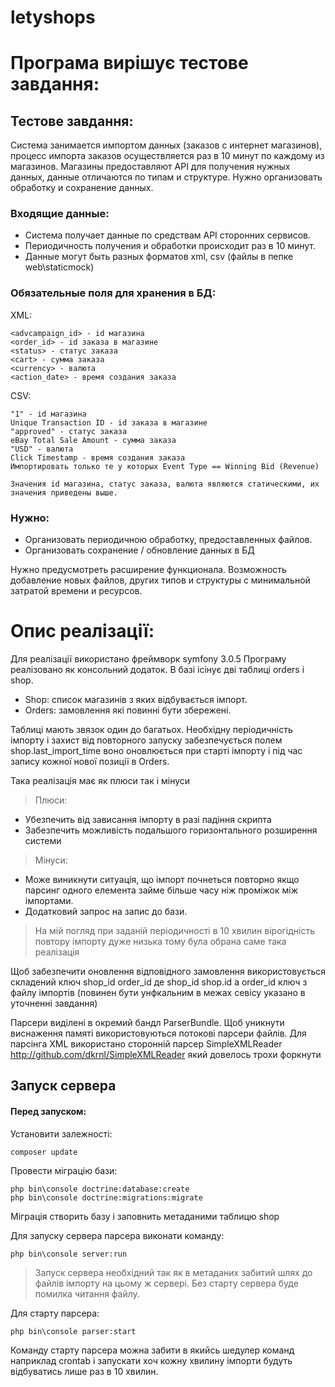 letyshops
=========

# Програма вирішує тестове завдання:
## Тестове завдання:
Система занимается импортом данных (заказов с интернет магазинов), процесс импорта заказов осуществляется раз в 10 минут по каждому из магазинов.
Магазины предоставляют API для получения нужных данных, данные отличаются по типам и структуре.
Нужно организовать обработку и сохранение данных.

### Входящие данные:
* Система получает данные по средствам API сторонних сервисов.
* Периодичность получения и обработки происходит раз в 10 минут.
* Данные могут быть разных форматов xml, csv (файлы в пепке web\staticmock)
### Обязательные поля для хранения в БД:
XML: 
```
<advcampaign_id> - id магазина
<order_id> - id заказа в магазине
<status> - статус заказа
<cart> - сумма заказа
<currency> - валюта
<action_date> - время создания заказа
```
 CSV:
```
"1" - id магазина
Unique Transaction ID - id заказа в магазине
"approved" - статус заказа
eBay Total Sale Amount - сумма заказа
"USD" - валюта
Click Timestamp - время создания заказа
Импортировать только те у которых Event Type == Winning Bid (Revenue)

Значения id магазина, статус заказа, валюта являются статическими, их значения приведены выше.
```
### Нужно:
* Организовать периодичною обработку, предоставленных файлов.
* Организовать сохранение / обновление данных в БД

Нужно предусмотреть расширение функционала.
Возможность добавление новых файлов, других типов и структуры с минимальной затратой времени и ресурсов.

# Опис реалізації:
Для реалізації використано фреймворк symfony 3.0.5
Програму реалізовано як консольний додаток. 
В базі ісінує  дві таблиці orders і shop. 
* Shop: список магазинів з яких відбувається імпорт. 
* Оrders: замовлення які повинні бути збережені. 

Таблиці мають звязок один до багатьох. 
Необхідну періодичність імпорту і захист від повторного запуску забезпечується полем 
shop.last_import_time 
воно оновлюється при старті імпорту і під час запису кожної нової позиції в Оrders.

Така реалізація має як плюси так і мінуси
> Плюси:
- Убезпечить від зависання імпорту в разі падіння скрипта
- Забезпечить можливість подальшого горизонтального розширення системи

> Мінуси:
- Може виникнути ситуація, що імпорт почнеться повторно якщо парсинг одного елемента 
займе більше часу ніж проміжок між імпортами.
- Додатковий запрос на запис до бази.

> На мій погляд при заданій періодичності в 10 хвилин вірогідність повтору імпорту дуже низька тому була обрана саме така реалізація   

Щоб забезпечити оновлення відповідного замовлення використовується складений ключ shop_id order_id де shop_id  shop.id a 
 order_id ключ з файлу імпортів (повинен бути унфкальним в межах севісу указано в уточненні завдання)

Парсери виділені в окремий бандл ParserBundle.
Щоб уникнути виснаження памяті використовуються потокові парсери файлів. 
Для парсінга XML використано сторонній парсер SimpleXMLReader http://github.com/dkrnl/SimpleXMLReader
який довелось трохи форкнути 

## Запуск сервера

#### Перед запуском:
 Установити залежності:
```
composer update
```
 Провести міграцію бази: 
```
php bin\console doctrine:database:create
php bin\console doctrine:migrations:migrate
```
Міграція створить базу і заповнить метаданими таблицю shop

Для запуску сервера парсера виконати команду:
```
php bin\console server:run
```

> Запуск сервера необхідний так як в метаданих забитий шлях до файлів імпорту на цьому ж сервері. Без старту сервера буде помилка читання файлу.
 

Для старту парсера: 
```
php bin\console parser:start
```

Команду старту парсера можна забити в якийсь шедулер команд наприклад crontab і запускати хоч кожну хвилину імпорти будуть відбуватись лише раз в 10 хвилин. 



